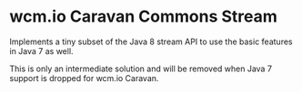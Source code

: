 wcm.io Caravan Commons Stream
============================

Implements a tiny subset of the Java 8 stream API to use the basic features in Java 7 as well.

This is only an intermediate solution and will be removed when Java 7 support is dropped for wcm.io Caravan.
